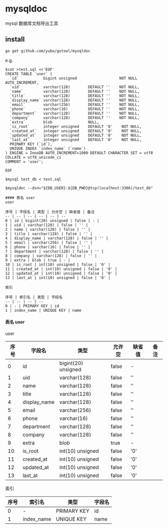 # mysqldoc

mysql 数据库文档导出工具

## install

```
go get github.com/yubo/gotool/mysqldoc
```

e.g.

```shell
$cat >test.sql <<'EOF'
CREATE TABLE `user` (
  `id`           bigint unsigned                   NOT NULL AUTO_INCREMENT,
  `uid`          varchar(128)        DEFAULT ''    NOT NULL,
  `name`         varchar(128)        DEFAULT ''    NOT NULL,
  `title`        varchar(128)        DEFAULT ''    NOT NULL,
  `display_name` varchar(128)        DEFAULT ''    NOT NULL,
  `email`        varchar(256)        DEFAULT ''    NOT NULL,
  `phone`        varchar(16)         DEFAULT ''    NOT NULL,
  `department`   varchar(128)        DEFAULT ''    NOT NULL,
  `company`      varchar(128)        DEFAULT ''    NOT NULL,
  `extra`        blob                NULL,
  `is_root`      integer unsigned    DEFAULT '0'    NOT NULL,
  `created_at`   integer unsigned    DEFAULT '0'    NOT NULL,
  `updated_at`   integer unsigned    DEFAULT '0'    NOT NULL,
  `last_at`      integer unsigned    DEFAULT '0'    NOT NULL,
  PRIMARY KEY (`id`),
  UNIQUE INDEX `index_name` (`name`)
) ENGINE = InnoDB AUTO_INCREMENT=1000 DEFAULT CHARACTER SET = utf8 COLLATE = utf8_unicode_ci
COMMENT = 'user';

EOF

$mysql test_db < test.sql
```

```shell
$mysqldoc --dsn="${DB_USER}:${DB_PWD}@tcp(localhost:3306)/test_db"

#### 表名 user
user

序号 | 字段名 | 类型 | 允许空 | 缺省值 | 备注
-- | -- | -- | -- | -- | --
0 | id | bigint(20) unsigned | false | - |
1 | uid | varchar(128) | false | '' |
2 | name | varchar(128) | false | '' |
3 | title | varchar(128) | false | '' |
4 | display_name | varchar(128) | false | '' |
5 | email | varchar(256) | false | '' |
6 | phone | varchar(16) | false | '' |
7 | department | varchar(128) | false | '' |
8 | company | varchar(128) | false | '' |
9 | extra | blob | true | - |
10 | is_root | int(10) unsigned | false | '0' |
11 | created_at | int(10) unsigned | false | '0' |
12 | updated_at | int(10) unsigned | false | '0' |
13 | last_at | int(10) unsigned | false | '0' |

索引

序号 | 索引名 | 类型 | 字段名
-- | -- | -- | --
0 | - | PRIMARY KEY | id
1 | index_name | UNIQUE KEY | name
```


#### 表名 user
user

序号 | 字段名 | 类型 | 允许空 | 缺省值 | 备注
-- | -- | -- | -- | -- | --
0 | id | bigint(20) unsigned | false | - |
1 | uid | varchar(128) | false | '' |
2 | name | varchar(128) | false | '' |
3 | title | varchar(128) | false | '' |
4 | display_name | varchar(128) | false | '' |
5 | email | varchar(256) | false | '' |
6 | phone | varchar(16) | false | '' |
7 | department | varchar(128) | false | '' |
8 | company | varchar(128) | false | '' |
9 | extra | blob | true | - |
10 | is_root | int(10) unsigned | false | '0' |
11 | created_at | int(10) unsigned | false | '0' |
12 | updated_at | int(10) unsigned | false | '0' |
13 | last_at | int(10) unsigned | false | '0' |

索引

序号 | 索引名 | 类型 | 字段名
-- | -- | -- | --
0 | - | PRIMARY KEY | id
1 | index_name | UNIQUE KEY | name
